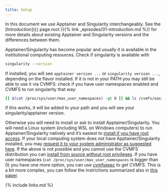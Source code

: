 ```yaml
---
title: Setup
---
```


In this document we use Apptainer and Singularity interchangeably. See the [Introduction]({{ page.root }}{% link _episodes/01-introduction.md %})
for more details about existing Apptainer and Singularity versions and the differences between them.

Apptainer/Singularity has become popular and usually it is available in the institutional computing resources.
Check if singularity is available with
```bash
singularity --version
```
If installed, you will see `apptainer version ...` or `singularity version ...`, depending on the flavor installed.
If it is not in your PATH you may still be able to use it via CVMFS: check if you have user namespaces enabled and CVMFS to run singularity that way:
```bash
[[ $(cat /proc/sys/user/max_user_namespaces) -gt 0 ]] && ls /cvmfs/oasis.opensciencegrid.org/mis/ &>/dev/null && { export PATH=/cvmfs/oasis.opensciencegrid.org/mis/apptainer/bin/:"$PATH"; echo "Added to PATH"; singularity --version; } || echo "Unable to run Singularity/Apptainer via CVMFS"
```
If this works, it will be added to your path and you will see your singularity/apptainer version.

Otherwise you will need to install or ask to install Apptainer/Singularity.
You will need a Linux system (including WSL on Windows computers) to run Apptainer/Singularity natively and it’s easiest to
[install if you have root access](https://apptainer.org/docs/user/main/quick_start.html#quick-installation).
If your local computing system does not have Apptainer/Singularity installed, you may
[request it to your system administrator as suggested here](https://apptainer.org/docs/user/main/quick_start.html#apptainer-on-a-shared-resource).
If the above is not possible and you cannot use the CVMFS distribution you can
[install from source without root privileges](https://github.com/apptainer/apptainer/blob/main/INSTALL.md).
If you have user namespaces (`cat /proc/sys/user/max_user_namespaces` is bigger than 0) you have one more option, you can use [cvmfsexec](https://github.com/cvmfs/cvmfsexec) to get CVMFS.
This is a bit more complex, you can follow the instrictions summarized also in
[this paper](https://indico.cern.ch/event/885212/contributions/4120683/attachments/2181040/3684201/CernVMWorkshopCvmfsExec20210201.pdf).


{% include links.md %}
